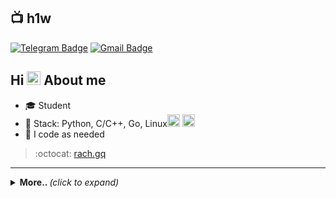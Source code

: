 ## :tv: h1w 
<!-- [![Linkedin Badge](https://img.shields.io/badge/-LinkedIn-blue?style=for-the-badge&logo=Linkedin&logoColor=white&link=https://www.linkedin.com/in/lucas-bittencourt/)](https://www.linkedin.com/in/lucas-bittencourt/) -->
<!-- [![Twitter Badge](https://img.shields.io/badge/-Twitter-1ca0f1?style=for-the-badge&labelColor=1ca0f1&logo=twitter&logoColor=white&link=https://twitter.com/lgdbittencourt)](https://twitter.com/lgdbittencourt) -->
[![Telegram Badge](https://img.shields.io/badge/-Telegram-1ca0f1?style=for-the-badge&labelColor=1ca0f1&logo=telegram&logoColor=white&link=https://t.me/vimnative)](https://t.me/vimnative) [![Gmail Badge](https://img.shields.io/badge/-Gmail-c14438?style=for-the-badge&logo=Gmail&logoColor=white&link=mailto:bpqvgq@gmail.com)](mailto:bpqvgq@gmail.com)
<!-- [![Stackoverflow Badge](https://img.shields.io/badge/-Stackoverflow-4CA143?style=for-the-badge&logo=Stackoverflow&logoColor=white&link=https://pt.stackoverflow.com/users/93508/lucas-bittencourt)](https://pt.stackoverflow.com/users/93508/lucas-bittencourt) -->
<!-- [![DEV Badge](https://img.shields.io/badge/-DEV-black?style=for-the-badge&logo=Dev.to&logoColor=white&link=https://dev.to/lucasgdb)](https://dev.to/lucasgdb) -->

## Hi <img src="https://github.com/lucasgdb/lucasgdb/blob/master/assets/hi.gif" width="22px"> About me

- :mortar_board: Student
- :purple_heart: Stack: Python, C/C++, Go, Linux<img height="20" width="20" src="https://icons.iconarchive.com/icons/papirus-team/papirus-apps/256/distributor-logo-archlinux-icon.png" /> <img height="20" width="20" src="https://upload.wikimedia.org/wikipedia/commons/thumb/9/99/Wayland_Logo.svg/266px-Wayland_Logo.svg.png" />
- :bust_in_silhouette: I code as needed

> :octocat: [rach.gq](http://rach.gq)

---

<details>
  <summary> <b> More.. </b> <i>(click to expand)</i> </summary>
  
  ## Github regards
  
  <a href="https://github.com/anuraghazra/github-readme-stats">
    <img align="center" src="https://github-readme-stats.vercel.app/api?username=h1w&show_icons=true&count_private=true&theme=github_dark" />
    <img align="top" src="https://github-readme-stats.vercel.app/api/top-langs/?username=h1w&layout=compact&theme=github_dark" />
  </a>
  
---
  
  <p align="center">
    <a href="https://github.com/ryo-ma/github-profile-trophy" align="center">
      <img align="center" src="https://github-profile-trophy.vercel.app/?theme=github_dark&margin-w=8&column=6&username=h1w" alt="Trophies" />
    </a>
  </p>
  
  ## Extra stack 
  
  ![Python](https://img.shields.io/badge/Python-darkgreen.svg?style=flat-square&logo=python&logoColor=white)
  ![Django](https://img.shields.io/badge/Django-092E20.svg?style=flat-square&logo=django&logoColor=white)
  ![C++](https://img.shields.io/badge/C++-00599C.svg?style=flat-square&logo=cplusplus&logoColor=white)
  ![Go](https://img.shields.io/badge/Go-00ADD8.svg?style=flat-square&logo=Go&logoColor=white)
  ![Heroku](https://img.shields.io/badge/-Heroku-430098?style=flat-square&logo=heroku&logoColor=white)
  ![Arch](https://img.shields.io/badge/Archlinux-blue.svg?style=flat-square&logo=archlinux&logoColor=white)
  ![Linux](https://img.shields.io/badge/-Linux-FCC624?style=flat-square&logo=linux&logoColor=white)
  ![Nginx](https://img.shields.io/badge/Nginx-009639.svg?style=flat-square&logo=nginx&logoColor=white)
  ![Windows](https://img.shields.io/badge/Windows-0078D6?style=flat-square&logo=windows&logoColor=white)
  ![VSCode](https://img.shields.io/badge/-VSCode-0085D1?style=flat-square&logo=visual-studio-code&logoColor=white)
  ![HackTheBox](https://img.shields.io/badge/Hack%20The%20Box-9FEF00.svg?style=flat-square&logo=HackTheBox&logoColor=white)
  ![Git](https://img.shields.io/badge/-Git-F05032?style=flat-square&logo=git&logoColor=white)
  ![Docker](https://img.shields.io/badge/-Docker-46a2f1?style=flat-square&logo=docker&logoColor=white)
  ![PostgreSQL](https://img.shields.io/badge/postgresql-blue.svg?style=flat-square&logo=postgresql&logoColor=white)
  ![Vue.js](https://img.shields.io/badge/Vue.js-4FC08D.svg?style=flat-square&logo=vuedotjs&logoColor=white)
  ![HTML5](https://img.shields.io/badge/-HTML5-E34F26?style=flat-square&logo=html5&logoColor=white)
  ![CSS3](https://img.shields.io/badge/-CSS3-549FDE?style=flat-square&logo=css3&logoColor=white)
  ![JavaScript](https://img.shields.io/badge/-JavaScript-F7B93E?style=flat-square&logo=javascript&logoColor=white)
  ![FFmpeg](https://img.shields.io/badge/FFmpeg-green.svg?style=flat-square&logo=FFmpeg&logoColor=white)
  ![Cloudflare](https://img.shields.io/badge/Cloudflare-F38020.svg?style=flat-square&logo=cloudflare&logoColor=white)
</details>
